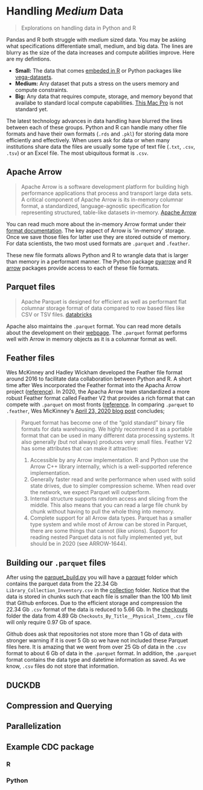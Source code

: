 # Handling _Medium_ Data 

> Explorations on handling data in Python and R

Pandas and R both struggle with _medium_ sized data. You may be asking what specifications differentiate small, medium, and big data. The lines are blurry as the size of the data increases and compute abilities improve. Here are my defintions.

- __Small:__ The data that comes [embeded in R](https://stat.ethz.ch/R-manual/R-devel/library/datasets/html/00Index.html) or Python packages like [vega-datasets](https://vega.github.io/vega-datasets/). 
- __Medium:__ Any dataset that puts a stress on the users memory and compute constraints.
- __Big:__ Any data that requires compute, storage, and memory beyond that availabe to standard local compute capabilities. [This Mac Pro](https://www.theverge.com/circuitbreaker/2019/12/10/21003636/apple-mac-pro-price-most-expensive-processor-ram-gpu) is not standard yet.

The latest technology advances in data handling have blurred the lines between each of these groups. Python and R can handle many other file formats and have their own formats (`.rds` and `.pkl`) for storing data more efficiently and effectively.  When users ask for data or when many institutions share data the files are usually some type of text file (`.txt`, `.csv`, `.tsv`) or an Excel file. The most ubiquitous format is `.csv`.

## Apache Arrow

> Apache Arrow is a software development platform for building high performance applications that process and transport large data sets. A critical component of Apache Arrow is its in-memory columnar format, a standardized, language-agnostic specification for representing structured, table-like datasets in-memory. 
> [Apache Arrow](https://arrow.apache.org/overview/)

You can read much more about the in-memory Arrow format under their [format documentation](https://arrow.apache.org/docs/format/Columnar.html). The key aspect of Arrow is 'in-memory' storage.  Once we save those files for latter use they are stored outside of memory.  For data scientists, the two most used formats are `.parquet` and `.feather`.

These new file formats allows Python and R to wrangle data that is larger than memory in a performant manner. The Python package [pyarrow](https://arrow.apache.org/docs/python/index.html) and R [arrow](https://arrow.apache.org/docs/r/) packages provide access to each of these file formats.

## Parquet files

> Apache Parquet is designed for efficient as well as performant flat columnar storage format of data compared to row based files like CSV or TSV files. [databricks](https://databricks.com/glossary/what-is-parquet)

Apache also maintains the `.parquet` format.  You can read more details about the development on their [webpage](https://parquet.apache.org/documentation/latest/). The `.parquet` format performs well with Arrow in memory objects as it is a columnar format as well.  

## Feather files

Wes McKinney and Hadley Wickham developed the Feather file format around 2016 to facilitate data collaboration between Python and R. A short time after Wes incorporated the Feather format into the Apacha Arrow project ([reference](https://wesmckinney.com/blog/feather-arrow-future/)). In 2020, the Apacha Arrow team standardized a more robust Feather format called Feather V2 that provides a rich format that can compete with `.parquet` on most fronts ([reference](https://ursalabs.org/blog/2020-feather-v2/). In comparing `.parquet` to `.feather`, Wes MicKinney's [April 23, 2020 blog post](https://ursalabs.org/blog/2020-feather-v2/) concludes;

> Parquet format has become one of the “gold standard” binary file formats for data warehousing. We highly recommend it as a portable format that can be used in many different data processing systems. It also generally (but not always) produces very small files.
> Feather V2 has some attributes that can make it attractive:
> 
> 1. Accessible by any Arrow implementation. R and Python use the Arrow C++ library internally, which is a well-supported reference implementation.
> 2. Generally faster read and write performance when used with solid state drives, due to simpler compression scheme. When read over the network, we expect Parquet will outperform.
> 3. Internal structure supports random access and slicing from the middle. This also means that you can read a large file chunk by chunk without having to pull the whole thing into memory.
> 4. Complete support for all Arrow data types. Parquet has a smaller type system and while most of Arrow can be stored in Parquet, there are some things that cannot (like unions). Support for reading nested Parquet data is not fully implemented yet, but should be in 2020 (see ARROW-1644).


## Building our `.parquet` files

After using the [parquet_build.py](parquet_build.py) you will have a [parquet](parquet) folder which contains the parquet data from the 22.34 Gb `Library_Collection_Inventory.csv` in the [collection](parquet/collection) folder.  Notice that the data is stored in chunks such that each file is smaller than the 100 Mb limit that Github enforces.  Due to the efficient storage and compression the 22.34 Gb `.csv` format of the data is reduced to 5.66 Gb. In the [checkouts](parquet/checkouts) folder the data from 4.89 Gb `Checkouts_By_Title__Physical_Items_.csv` file will only require 0.97 Gb of space.

Github does ask that repositories not store more than 1 Gb of data with stronger warning if it is over 5 Gb so we have not included these Parquet files here. It is amazing that we went from over 25 Gb of data in the `.csv` format to about 6 Gb of data in the `.parquet` format.  In addition, the `.parquet` format contains the data type and datetime information as saved.  As we know, `.csv` files do not store that information.

## DUCKDB


## Compression and Querying


## Parallelization

## Example CDC package

### R

### Python
